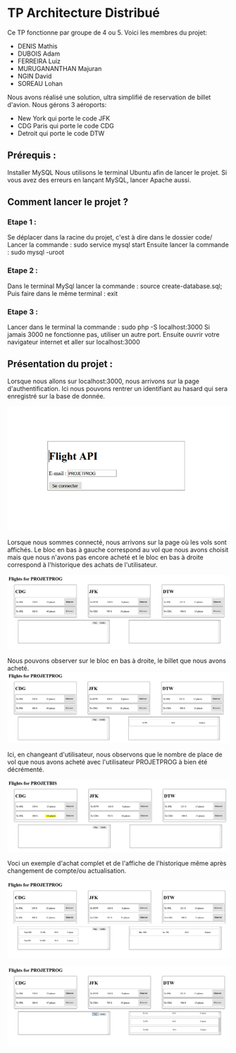 # TP Architecture Distribué

Ce TP fonctionne par groupe de 4 ou 5. Voici les membres du projet:
- DENIS Mathis
- DUBOIS Adam
- FERREIRA Luiz
- MURUGANANTHAN Majuran
- NGIN David
- SOREAU Lohan

Nous avons réalisé une solution, ultra simplifié de reservation de billet d'avion.
Nous gérons 3 aéroports:
- New York qui porte le code JFK
- CDG Paris qui porte le code CDG
- Detroit qui porte le code DTW



## Prérequis :

Installer MySQL
Nous utilisons le terminal Ubuntu afin de lancer le projet. Si vous avez des erreurs en lançant MySQL, lancer Apache aussi.


## Comment lancer le projet ?

### Etape 1 :

Se déplacer dans la racine du projet, c'est à dire dans le dossier code/
Lancer la commande : sudo service mysql start 
Ensuite lancer la commande : sudo mysql -uroot

### Etape 2 :

Dans le terminal MySql lancer la commande : source create-database.sql;
Puis faire dans le même terminal : exit

### Etape 3 :

Lancer dans le terminal la commande : sudo php -S localhost:3000
Si jamais 3000 ne fonctionne pas, utiliser un autre port.
Ensuite ouvrir votre navigateur internet et aller sur localhost:3000

## Présentation du projet :

Lorsque nous allons sur localhost:3000, nous arrivons sur la page d'authentification. Ici nous pouvons rentrer un identifiant au hasard qui sera enregistré sur la base de donnée.

![Image of Home](https://github.com/MjuM/tp-architecture/blob/IA-Voui/IA-Voui/Projet/Pictures/PageAuthentification.png)

Lorsque nous sommes connecté, nous arrivons sur la page où les vols sont affichés. Le bloc en bas à gauche correspond au vol que nous avons choisit mais que nous n'avons pas encore acheté et le bloc en bas à droite correspond à l'historique des achats de l'utilisateur.

![Image of Home](https://github.com/MjuM/tp-architecture/blob/IA-Voui/IA-Voui/Projet/Pictures/ConnexionUserPROJETPROG.png)


Nous pouvons observer sur le bloc en bas à droite, le billet que nous avons acheté.
![Image of Home](https://github.com/MjuM/tp-architecture/blob/IA-Voui/IA-Voui/Projet/Pictures/ACHATBILLET.png)

Ici, en changeant d'utilisateur, nous observons que le nombre de place de vol que nous avons acheté avec l'utilisateur PROJETPROG à bien été décrémenté.

![Image of Home](https://github.com/MjuM/tp-architecture/blob/IA-Voui/IA-Voui/Projet/Pictures/DecrementationAutreUser.png)

Voci un exemple d'achat complet et de l'affiche de l'historique même après changement de compte/ou actualisation.

![Image of Home](https://github.com/MjuM/tp-architecture/blob/IA-Voui/IA-Voui/Projet/Pictures/VerificationAchatPLUSAjout.png)

![Image of Home](https://github.com/MjuM/tp-architecture/blob/IA-Voui/IA-Voui/Projet/Pictures/ACHATCOMPLET.png)


